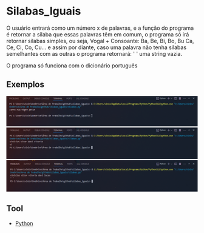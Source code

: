 <h1>Silabas_Iguais</h1>
<p>O usuário entrará como um número x de palavras, e a função do programa é retornar a silaba que essas palavras têm em comum, o programa só irá retornar silabas simples, ou seja, Vogal + Consoante: Ba, Be, Bi, Bo, Bu Ca, Ce, Ci, Co, Cu... e assim por diante, caso uma palavra não tenha silabas semelhantes com as outras o programa retornará: ' ' uma string vazia.

O programa só funciona com o dicionário português</p>

<h2>Exemplos</h2>

![Alt text](ex1-1.png)
![Alt text](ex2.png)
![Alt text](ex3.png)

## Tool

- [Python](https://docs.python.org/pt-br/3/tutorial/)